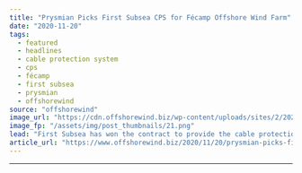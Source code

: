 ```yaml
---
title: "Prysmian Picks First Subsea CPS for Fécamp Offshore Wind Farm"
date: "2020-11-20"
tags: 
  - featured
  - headlines
  - cable protection system
  - cps
  - fécamp
  - first subsea
  - prysmian
  - offshorewind
source: "offshorewind"
image_url: "https://cdn.offshorewind.biz/wp-content/uploads/sites/2/2020/11/20094440/Prysmian-Picks-First-Subsea-CPS-for-F%C3%A9camp-Offshore-Wind-Farm.png"
image_fp: "/assets/img/post_thumbnails/21.png"
lead: "First Subsea has won the contract to provide the cable protection systems (CPSs) for"
article_url: "https://www.offshorewind.biz/2020/11/20/prysmian-picks-first-subsea-cps-for-fecamp-offshore-wind-farm/"
---
```


---
